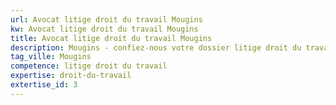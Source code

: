 ```yaml
---
url: Avocat litige droit du travail Mougins
kw: Avocat litige droit du travail Mougins
title: Avocat litige droit du travail Mougins
description: Mougins - confiez-nous votre dossier litige droit du travail
tag_ville: Mougins
competence: litige droit du travail
expertise: droit-du-travail
extertise_id: 3
---
```

